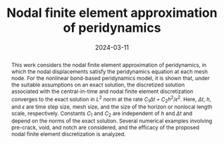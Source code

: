 ---
title: "Nodal finite element approximation of peridynamics"

authors:
- admin
- Patrick Diehl
- Robert Lipton
author_notes:
- "Corresponding author"
date: "2024-03-11"
doi: "10.1016/j.cma.2024.117519"

# Schedule page publish date (NOT publication's date).
publishDate: "2024-03-11"

# Publication type.
# Accepts a single type but formatted as a YAML list (for Hugo requirements).
# Enter a publication type from the CSL standard.
publication_types: ["article-journal"]

# Publication name and optional abbreviated publication name.
publication: "*Computer Methods in Applied Mechanics and Engineering*"
publication_short: "CMAME"

abstract: "This work considers the nodal finite element approximation of peridynamics, in which the nodal displacements satisfy the peridynamics equation at each mesh node. For the nonlinear bond-based peridynamics model, it is shown that, under the suitable assumptions on an exact solution, the discretized solution associated with the central-in-time and nodal finite element discretization converges to the exact solution in $L^2$ norm at the rate $C_1 \\Delta t + C_2 h^2/\\epsilon^2$. Here, $\\Delta t$, $h$, and $\\epsilon$ are time step size, mesh size, and the size of the horizon or nonlocal length scale, respectively. Constants $C_1$ and $C_2$ are independent of $h$ and $\\Delta t$ and depend on the norms of the exact solution. Several numerical examples involving pre-crack, void, and notch are considered, and the efficacy of the proposed nodal finite element discretization is analyzed."

# Summary. An optional shortened abstract.
summary: In this work, nodal finite element discretization is detailed. 

tags:
- Finite Element Methods
- Peridynamics
- Fracture Mechanics
- Numerical Analysis
featured: true

# links:
# - name: ""
#   url: ""
url_pdf: ''
url_code: ''
url_dataset: ''
url_poster: ''
url_project: ''
url_slides: ''
url_source: 'https://doi.org/10.1016/j.cma.2024.117519'
url_video: ''

# # Featured image
# # To use, add an image named `featured.jpg/png` to your page's folder. 
# image:
#   caption: 'Image credit: [**Unsplash**](https://unsplash.com/photos/jdD8gXaTZsc)'
#   focal_point: ""
#   preview_only: false

# Associated Projects (optional).
#   Associate this publication with one or more of your projects.
#   Simply enter your project's folder or file name without extension.
#   E.g. `internal-project` references `content/project/internal-project/index.md`.
#   Otherwise, set `projects: []`.
projects: []

# Slides (optional).
#   Associate this publication with Markdown slides.
#   Simply enter your slide deck's filename without extension.
#   E.g. `slides: "example"` references `content/slides/example/index.md`.
#   Otherwise, set `slides: ""`.
slides: ''
---